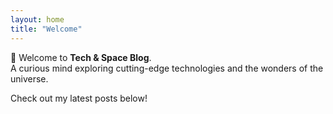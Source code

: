 ```yaml
---
layout: home
title: "Welcome"
---
```


🌌 Welcome to **Tech & Space Blog**.  
A curious mind exploring cutting-edge technologies and the wonders of the universe.  

Check out my latest posts below!
